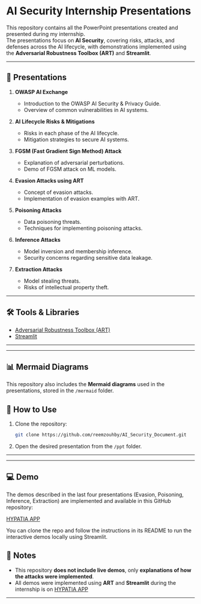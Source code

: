 # AI Security Internship Presentations

This repository contains all the PowerPoint presentations created and presented during my internship.  
The presentations focus on **AI Security**, covering risks, attacks, and defenses across the AI lifecycle, with demonstrations implemented using the **Adversarial Robustness Toolbox (ART)** and **Streamlit**.

---

## 📂 Presentations

1. **OWASP AI Exchange**  
   - Introduction to the OWASP AI Security & Privacy Guide.  
   - Overview of common vulnerabilities in AI systems.  

2. **AI Lifecycle Risks & Mitigations**  
   - Risks in each phase of the AI lifecycle.  
   - Mitigation strategies to secure AI systems.  

3. **FGSM (Fast Gradient Sign Method) Attack**  
   - Explanation of adversarial perturbations.  
   - Demo of FGSM attack on ML models.  

4. **Evasion Attacks using ART**  
   - Concept of evasion attacks.  
   - Implementation of evasion examples with ART.  

5. **Poisoning Attacks**  
   - Data poisoning threats.  
   - Techniques for implementing poisoning attacks.  

6. **Inference Attacks**  
   - Model inversion and membership inference.  
   - Security concerns regarding sensitive data leakage.  

7. **Extraction Attacks**  
   - Model stealing threats.  
   - Risks of intellectual property theft.  

---

## 🛠 Tools & Libraries

- [Adversarial Robustness Toolbox (ART)](https://github.com/Trusted-AI/adversarial-robustness-toolbox)  
- [Streamlit](https://streamlit.io/)  

---
---

## 📊 Mermaid Diagrams

This repository also includes the **Mermaid diagrams** used in the presentations, stored in the `/mermaid` folder.  


## 🚀 How to Use

1. Clone the repository:
   ```bash
   git clone https://github.com/reemzouhby/AI_Security_Document.git
   ```

2. Open the desired presentation from the `/ppt` folder.  

---
---

## 💻 Demo

The demos described in the last four presentations (Evasion, Poisoning, Inference, Extraction) are implemented and available in this GitHub repository:

[HYPATIA APP](https://github.com/reemzouhby/Hypatia-ML)

You can clone the repo and follow the instructions in its README to run the interactive demos locally using Streamlit.


## 📌 Notes

- This repository **does not include live demos**, only **explanations of how the attacks were implemented**.  
- All demos were implemented using **ART** and **Streamlit** during the internship is on  [HYPATIA APP](https://github.com/reemzouhby/Hypatia-ML)

---


